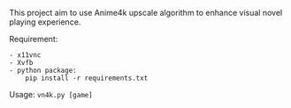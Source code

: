 This project aim to use Anime4k upscale algorithm to enhance visual novel playing experience.

Requirement:

    - x11vnc
    - Xvfb
    - python package:
        pip install -r requirements.txt

Usage:
    ```vn4k.py [game]```
